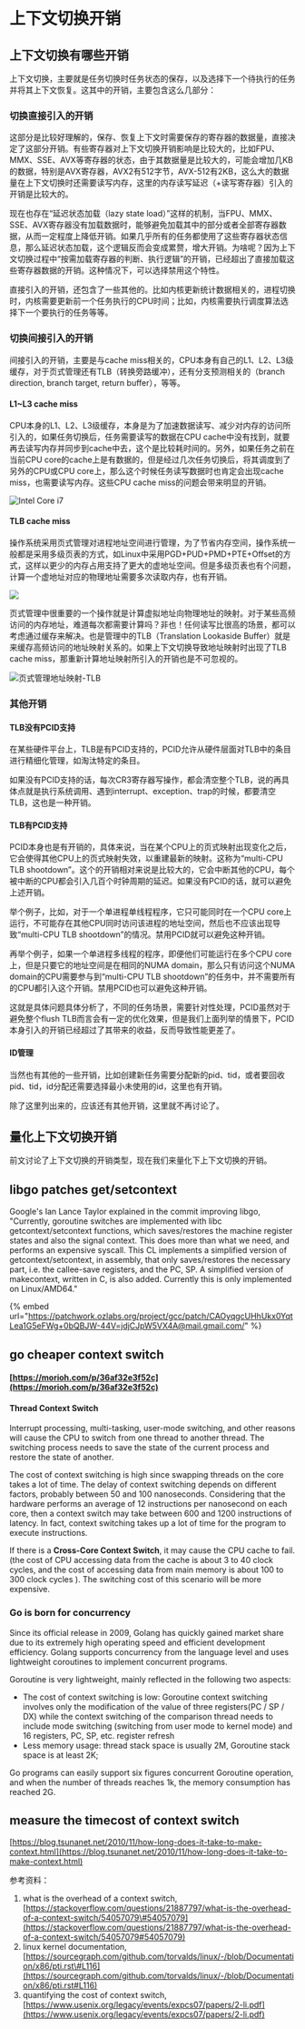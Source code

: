# 上下文切换开销

## 上下文切换有哪些开销

上下文切换，主要就是任务切换时任务状态的保存，以及选择下一个待执行的任务并将其上下文恢复。这其中的开销，主要包含这么几部分：

### 切换直接引入的开销

这部分是比较好理解的，保存、恢复上下文时需要保存的寄存器的数据量，直接决定了这部分开销。有些寄存器对上下文切换开销影响是比较大的，比如FPU、MMX、SSE、AVX等寄存器的状态，由于其数据量是比较大的，可能会增加几KB的数据，特别是AVX寄存器，AVX2有512字节，AVX-512有2KB，这么大的数据量在上下文切换时还需要读写内存，这里的内存读写延迟（+读写寄存器）引入的开销是比较大的。

现在也存在“延迟状态加载（lazy state load）”这样的机制，当FPU、MMX、SSE、AVX寄存器没有加载数据时，能够避免加载其中的部分或者全部寄存器数据，从而一定程度上降低开销。如果几乎所有的任务都使用了这些寄存器状态信息，那么延迟状态加载，这个逻辑反而会变成累赘，增大开销。为啥呢？因为上下文切换过程中“按需加载寄存器的判断、执行逻辑”的开销，已经超出了直接加载这些寄存器数据的开销。这种情况下，可以选择禁用这个特性。

直接引入的开销，还包含了一些其他的。比如内核更新统计数据相关的，进程切换时，内核需要更新前一个任务执行的CPU时间；比如，内核需要执行调度算法选择下一个要执行的任务等等。

### 切换间接引入的开销

间接引入的开销，主要是与cache miss相关的，CPU本身有自己的L1、L2、L3级缓存，对于页式管理还有TLB（转换旁路缓冲），还有分支预测相关的（branch direction, branch target, return buffer），等等。

#### L1~L3 cache miss

CPU本身的L1、L2、L3级缓存，本身是为了加速数据读写、减少对内存的访问所引入的，如果任务切换后，任务需要读写的数据在CPU cache中没有找到，就要再去读写内存并同步到cache中去，这个是比较耗时间的。另外，如果任务之前在当前CPU core的cache上是有数据的，但是经过几次任务切换后，将其调度到了另外的CPU或CPU core上，那么这个时候任务读写数据时也肯定会出现cache miss，也需要读写内存。这些CPU cache miss的问题会带来明显的开销。

![Intel Core i7](../.gitbook/assets/image%20%2815%29.png)

#### TLB cache miss

操作系统采用页式管理对进程地址空间进行管理，为了节省内存空间，操作系统一般都是采用多级页表的方式，如Linux中采用PGD+PUD+PMD+PTE+Offset的方式，这样以更少的内存占用支持了更大的虚地址空间。但是多级页表也有个问题，计算一个虚地址对应的物理地址需要多次读取内存，也有开销。

![](../.gitbook/assets/image%20%2817%29.png)

页式管理中很重要的一个操作就是计算虚拟地址向物理地址的映射。对于某些高频访问的内存地址，难道每次都需要计算吗？非也！任何读写比很高的场景，都可以考虑通过缓存来解决。也是管理中的TLB（Translation Lookaside Buffer）就是来缓存高频访问的地址映射关系的。如果上下文切换导致地址映射时出现了TLB cache miss，那重新计算地址映射所引入的开销也是不可忽视的。

![&#x9875;&#x5F0F;&#x7BA1;&#x7406;&#x5730;&#x5740;&#x6620;&#x5C04;-TLB](../.gitbook/assets/image%20%2818%29.png)



### 其他开销

#### TLB没有PCID支持

在某些硬件平台上，TLB是有PCID支持的，PCID允许从硬件层面对TLB中的条目进行精细化管理，如淘汰特定的条目。

如果没有PCID支持的话，每次CR3寄存器写操作，都会清空整个TLB，说的再具体点就是执行系统调用、遇到interrupt、exception、trap的时候，都要清空TLB，这也是一种开销。

#### TLB有PCID支持

PCID本身也是有开销的，具体来说，当在某个CPU上的页式映射出现变化之后，它会使得其他CPU上的页式映射失效，以重建最新的映射。这称为“multi-CPU TLB shootdown”。这个的开销相对来说是比较大的，它会中断其他的CPU，每个被中断的CPU都会引入几百个时钟周期的延迟。如果没有PCID的话，就可以避免上述开销。

举个例子，比如，对于一个单进程单线程程序，它只可能同时在一个CPU core上运行，不可能存在其他CPU同时访问该进程的地址空间，然后也不应该出现导致“multi-CPU TLB shootdown”的情况。禁用PCID就可以避免这种开销。

再举个例子，如果一个单进程多线程的程序，即便他们可能运行在多个CPU core上，但是只要它的地址空间是在相同的NUMA domain，那么只有访问这个NUMA domain的CPU需要参与到“multi-CPU TLB shootdown”的任务中，并不需要所有的CPU都引入这个开销。禁用PCID也可以避免这种开销。

这就是具体问题具体分析了，不同的任务场景，需要针对性处理，PCID虽然对于避免整个flush TLB而言会有一定的优化效果，但是我们上面列举的情景下，PCID本身引入的开销已经超过了其带来的收益，反而导致性能更差了。

#### ID管理

当然也有其他的一些开销，比如创建新任务需要分配新的pid、tid，或者要回收pid、tid，id分配还需要选择最小未使用的id，这里也有开销。

除了这里列出来的，应该还有其他开销，这里就不再讨论了。

## 量化上下文切换开销

前文讨论了上下文切换的开销类型，现在我们来量化下上下文切换的开销。

## libgo patches get/setcontext

Google's Ian Lance Taylor explained in the commit improving libgo, "Currently, goroutine switches are implemented with libc getcontext/setcontext functions, which saves/restores the machine register states and also the signal context. This does more than what we need, and performs an expensive syscall. This CL implements a simplified version of getcontext/setcontext, in assembly, that only saves/restores the necessary part, i.e. the callee-save registers, and the PC, SP. A simplified version of makecontext, written in C, is also added. Currently this is only implemented on Linux/AMD64."

{% embed url="https://patchwork.ozlabs.org/project/gcc/patch/CAOyqgcUHhUkx0YqtLea1G5eFWg+0bQBJW-44V=jdjCJpW5VX4A@mail.gmail.com/" %}

## go cheaper context switch

#### [https://morioh.com/p/36af32e3f52c](https://morioh.com/p/36af32e3f52c) <a id="thread-context-switch"></a>

#### Thread Context Switch <a id="thread-context-switch"></a>

Interrupt processing, multi-tasking, user-mode switching, and other reasons will cause the CPU to switch from one thread to another thread. The switching process needs to save the state of the current process and restore the state of another.

The cost of context switching is high since swapping threads on the core takes a lot of time. The delay of context switching depends on different factors, probably between 50 and 100 nanoseconds. Considering that the hardware performs an average of 12 instructions per nanosecond on each core, then a context switch may take between 600 and 1200 instructions of latency. In fact, context switching takes up a lot of time for the program to execute instructions.

If there is a **Cross-Core Context Switch**, it may cause the CPU cache to fail. \(the cost of CPU accessing data from the cache is about 3 to 40 clock cycles, and the cost of accessing data from main memory is about 100 to 300 clock cycles \). The switching cost of this scenario will be more expensive.

### Go is born for concurrency <a id="go-is-born-for-concurrency"></a>

Since its official release in 2009, Golang has quickly gained market share due to its extremely high operating speed and efficient development efficiency. Golang supports concurrency from the language level and uses lightweight coroutines to implement concurrent programs.

Goroutine is very lightweight, mainly reflected in the following two aspects:

* The cost of context switching is low: Goroutine context switching involves only the modification of the value of three registers\(PC / SP / DX\) while the context switching of the comparison thread needs to include mode switching \(switching from user mode to kernel mode\) and 16 registers, PC, SP, etc. register refresh
* Less memory usage: thread stack space is usually 2M, Goroutine stack space is at least 2K;

Go programs can easily support six figures concurrent Goroutine operation, and when the number of threads reaches 1k, the memory consumption has reached 2G.

## measure the timecost of context switch

[https://blog.tsunanet.net/2010/11/how-long-does-it-take-to-make-context.html](https://blog.tsunanet.net/2010/11/how-long-does-it-take-to-make-context.html)



参考资料：

1. what is the overhead of a context switch, [https://stackoverflow.com/questions/21887797/what-is-the-overhead-of-a-context-switch/54057079\#54057079](https://stackoverflow.com/questions/21887797/what-is-the-overhead-of-a-context-switch/54057079#54057079)
2. linux kernel documentation, [https://sourcegraph.com/github.com/torvalds/linux/-/blob/Documentation/x86/pti.rst\#L116](https://sourcegraph.com/github.com/torvalds/linux/-/blob/Documentation/x86/pti.rst#L116)
3. quantifying the cost of context switch, [https://www.usenix.org/legacy/events/expcs07/papers/2-li.pdf](https://www.usenix.org/legacy/events/expcs07/papers/2-li.pdf)

